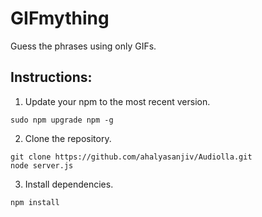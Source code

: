 # GIFmything
Guess the phrases using only GIFs.

## Instructions:
1. Update your npm to the most recent version.
```
sudo npm upgrade npm -g
```
2. Clone the repository.
```
git clone https://github.com/ahalyasanjiv/Audiolla.git
node server.js
```

3. Install dependencies.
```
npm install
```
